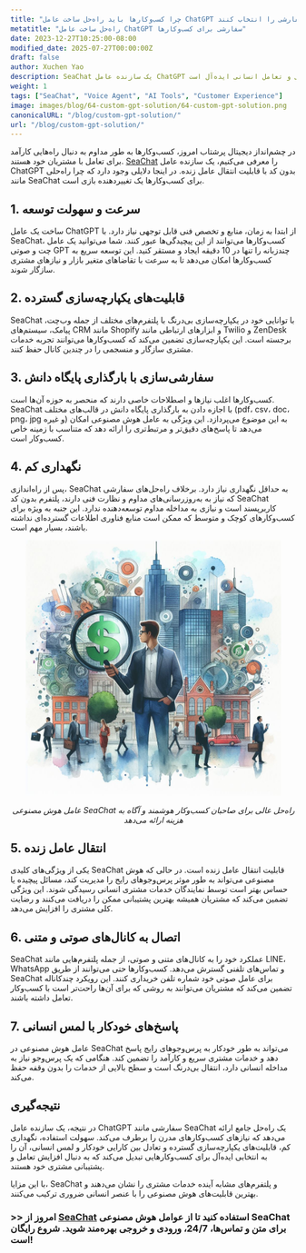 ```yaml
---
title: "چرا کسب‌وکارها باید راه‌حل ساخت عامل ChatGPT سفارشی را انتخاب کنند"
metatitle: "راه‌حل ساخت عامل ChatGPT سفارشی برای کسب‌وکارها"
date: 2023-12-27T10:25:00-08:00
modified_date: 2025-07-27T00:00:00Z
draft: false
author: Xuchen Yao
description: SeaChat یک سازنده عامل ChatGPT بدون کد با قابلیت انتقال عامل زنده است که امکان ایجاد سریع عوامل چت و صوتی چندزبانه را فراهم می‌کند. این ابزار یکپارچه‌سازی بی‌درنگ، سفارشی‌سازی آسان و نگهداری کم را ارائه می‌دهد که برای بهبود خدمات مشتری با ترکیبی از کارایی هوش مصنوعی و تعامل انسانی ایده‌آل است.
weight: 1
tags: ["SeaChat", "Voice Agent", "AI Tools", "Customer Experience"]
image: images/blog/64-custom-gpt-solution/64-custom-gpt-solution.png
canonicalURL: "/blog/custom-gpt-solution/"
url: "/blog/custom-gpt-solution/"
---
```


در چشم‌انداز دیجیتال پرشتاب امروز، کسب‌وکارها به طور مداوم به دنبال راه‌هایی کارآمد برای تعامل با مشتریان خود هستند. [SeaChat](https://chat.seasalt.ai/?utm_source=blog) را معرفی می‌کنیم، یک سازنده عامل ChatGPT بدون کد با قابلیت انتقال عامل زنده. در اینجا دلایلی وجود دارد که چرا راه‌حلی مانند SeaChat برای کسب‌وکارها یک تغییردهنده بازی است.

## 1. **سرعت و سهولت توسعه**

ساخت یک عامل ChatGPT از ابتدا به زمان، منابع و تخصص فنی قابل توجهی نیاز دارد. با SeaChat، کسب‌وکارها می‌توانند از این پیچیدگی‌ها عبور کنند. شما می‌توانید یک عامل چت و صوتی GPT چندزبانه را تنها در 10 دقیقه ایجاد و مستقر کنید. این توسعه سریع به کسب‌وکارها امکان می‌دهد تا به سرعت با تقاضاهای متغیر بازار و نیازهای مشتری سازگار شوند.

## 2. **قابلیت‌های یکپارچه‌سازی گسترده**

SeaChat با توانایی خود در یکپارچه‌سازی بی‌درنگ با پلتفرم‌های مختلف از جمله وب‌چت، پیامک، سیستم‌های CRM مانند Shopify و ابزارهای ارتباطی مانند Twilio و ZenDesk برجسته است. این یکپارچه‌سازی تضمین می‌کند که کسب‌وکارها می‌توانند تجربه خدمات مشتری سازگار و منسجمی را در چندین کانال حفظ کنند.

## 3. **سفارشی‌سازی با بارگذاری پایگاه دانش**

کسب‌وکارها اغلب نیازها و اصطلاحات خاصی دارند که منحصر به حوزه آن‌ها است. SeaChat با اجازه دادن به بارگذاری پایگاه دانش در قالب‌های مختلف (pdf، csv، doc، png، jpg و غیره) به این موضوع می‌پردازد. این ویژگی به عامل هوش مصنوعی امکان می‌دهد تا پاسخ‌های دقیق‌تر و مرتبط‌تری را ارائه دهد که متناسب با زمینه خاص کسب‌وکار است.

## 4. **نگهداری کم**

پس از راه‌اندازی، SeaChat به حداقل نگهداری نیاز دارد. برخلاف راه‌حل‌های سفارشی که نیاز به به‌روزرسانی‌های مداوم و نظارت فنی دارند، پلتفرم بدون کد SeaChat کاربرپسند است و نیازی به مداخله مداوم توسعه‌دهنده ندارد. این جنبه به ویژه برای کسب‌وکارهای کوچک و متوسط که ممکن است منابع فناوری اطلاعات گسترده‌ای نداشته باشند، بسیار مهم است.

<center>
<img height="450px" src="/images/blog/59-seachat-cost-capping/59-seachat-cost-aware-businesses.jpeg" alt="عامل هوش مصنوعی SeaChat راه‌حل عالی برای صاحبان کسب‌وکار هوشمند و آگاه به هزینه ارائه می‌دهد"/>

*عامل هوش مصنوعی SeaChat راه‌حل عالی برای صاحبان کسب‌وکار هوشمند و آگاه به هزینه ارائه می‌دهد*
</center>

## 5. **انتقال عامل زنده**

یکی از ویژگی‌های کلیدی SeaChat قابلیت انتقال عامل زنده است. در حالی که هوش مصنوعی می‌تواند به طور موثر پرس‌وجوهای رایج را مدیریت کند، مسائل پیچیده یا حساس بهتر است توسط نمایندگان خدمات مشتری انسانی رسیدگی شوند. این ویژگی تضمین می‌کند که مشتریان همیشه بهترین پشتیبانی ممکن را دریافت می‌کنند و رضایت کلی مشتری را افزایش می‌دهد.

## 6. **اتصال به کانال‌های صوتی و متنی**

SeaChat عملکرد خود را به کانال‌های متنی و صوتی، از جمله پلتفرم‌هایی مانند LINE، WhatsApp و تماس‌های تلفنی گسترش می‌دهد. کسب‌وکارها حتی می‌توانند از طریق SeaChat برای عامل صوتی خود شماره تلفن خریداری کنند. این رویکرد چندکاناله تضمین می‌کند که مشتریان می‌توانند به روشی که برای آن‌ها راحت‌تر است با کسب‌وکار تعامل داشته باشند.

## 7. **پاسخ‌های خودکار با لمس انسانی**

عامل هوش مصنوعی در SeaChat می‌تواند به طور خودکار به پرس‌وجوهای رایج پاسخ دهد و خدمات مشتری سریع و کارآمد را تضمین کند. هنگامی که یک پرس‌وجو نیاز به مداخله انسانی دارد، انتقال بی‌درنگ است و سطح بالایی از خدمات را بدون وقفه حفظ می‌کند.

## نتیجه‌گیری

در نتیجه، یک سازنده عامل ChatGPT سفارشی مانند SeaChat یک راه‌حل جامع ارائه می‌دهد که نیازهای کسب‌وکارهای مدرن را برطرف می‌کند. سهولت استفاده، نگهداری کم، قابلیت‌های یکپارچه‌سازی گسترده و تعادل بین کارایی خودکار و لمس انسانی، آن را به انتخابی ایده‌آل برای کسب‌وکارهایی تبدیل می‌کند که به دنبال افزایش تعامل و پشتیبانی مشتری خود هستند.

با این مزایا، SeaChat و پلتفرم‌های مشابه آینده خدمات مشتری را نشان می‌دهند و بهترین قابلیت‌های هوش مصنوعی را با عنصر انسانی ضروری ترکیب می‌کنند.

### >> امروز از [SeaChat](https://chat.seasalt.ai/?utm_source=blog) استفاده کنید تا از عوامل هوش مصنوعی SeaChat برای متن و تماس‌ها، 24/7، ورودی و خروجی بهره‌مند شوید. شروع رایگان است!
